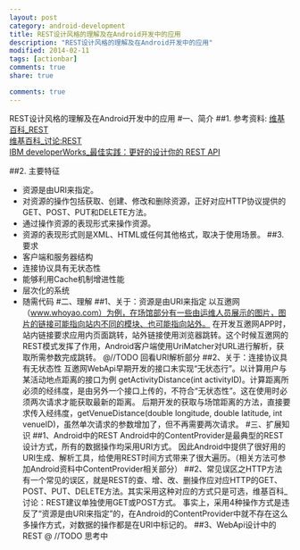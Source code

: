 ```yaml
---
layout: post
category: android-development
title: REST设计风格的理解及在Android开发中的应用
description: "REST设计风格的理解及在Android开发中的应用"
modified: 2014-02-11
tags: [actionbar]
comments: true
share: true

comments: true
---
```

REST设计风格的理解及在Android开发中的应用
#一、简介
##1.     参考资料:
[维基百科_REST](http://zh.wikipedia.org/wiki/REST)<br/>
[维基百科_讨论:REST](http://zh.wikipedia.org/wiki/Talk:REST)<br/>
[IBM developerWorks_最佳实践：更好的设计你的 REST API](https://www.ibm.com/developerworks/cn/web/1103_chenyan_restapi/)

##2.     主要特征
* 资源是由URI来指定。
* 对资源的操作包括获取、创建、修改和删除资源，正好对应HTTP协议提供的GET、POST、PUT和DELETE方法。
* 通过操作资源的表现形式来操作资源。
* 资源的表现形式则是XML、HTML或任何其他格式，取决于使用场景。
##3.     要求
* 客户端和服务器结构
* 连接协议具有无状态性
* 能够利用Cache机制增进性能
* 层次化的系统
* 随需代码
#二、理解
##1、关于：资源是由URI来指定
       以互邀网（www.whoyao.com）为例，在场馆部分有一些由运维人员展示的图片，图片的链接可能指向站内不同的模块、也可能指向站外。
       在开发互邀网APP时，站内链接要求应用内页面跳转，站外链接使用浏览器跳转。这个时候互邀网的REST模式发挥了作用，Android客户端使用UriMatcher对URL进行解析，获取所需参数完成跳转。
@//TODO 回看URI解析部分
##2、关于：连接协议具有无状态性
       互邀网WebApi早期开发的接口未实现“无状态行”。以计算用户与某活动地点距离的接口为例 getActivityDistance(int activityID)。计算距离所必须的经纬度，是由另外一个接口上传的，不符合“无状态性”。这在使用时必须两次请求才能获取最新的距离。
       后期开发的获取与场馆距离的方法，直接要求传入经纬度，getVenueDistance(double longitude, double latitude, int venueID)，虽然单次请求的参数增加了，但不再需要两次请求。
#三、扩展知识
##1、Android中的REST
       Android中的ContentProvider是最典型的REST设计方式，所有的数据操作均采用URI方式。
       因此Android中提供了很好用的URI生成、解析工具，给使用REST时间方式带来了很大遍历。（相关方法可参加Android资料中ContentProvider相关部分）
##2、常见误区之HTTP方法
       有一个常见的误区，就是REST的查、增、改、删操作应对应HTTP的GET、POST、PUT、DELETE方法。其实采用这种对应的方式只是可选，维基百科_讨论：REST建议单独使用GET或POST方式。
       事实上，采用4种操作方式是违反了“资源是由URI来指定”的，在Android的ContentProvider中就不存在这么多操作方式，对数据的操作都是在URI中标记的。
##3、WebApi设计中的REST
      @ //TODO 思考中
 